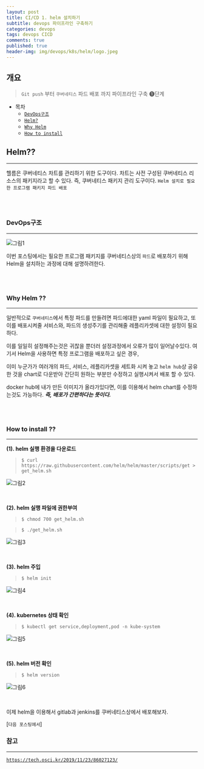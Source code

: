 ```yaml
---
layout: post
title: CI/CD 1. helm 설치하기
subtitle: devops 파이프라인 구축하기
categories: devops
tags: devops CICD
comments: true
published: true
header-img: img/devops/k8s/helm/logo.jpeg
---
```


## 개요
> `Git push` 부터 `쿠버네티스` 파드 배포 까지 파이프라인 구축 &#10102;단계
  
- 목차
	- [`DevOps구조`](#devops구조)
	- [`Helm?`](#helm)
	- [`Why Helm`](#why-helm-)
	- [`How to install`](#how-to-install-)
  
## Helm??
---
헬름은 쿠버네티스 차트를 관리하기 위한 도구이다. 차트는 사전 구성된 쿠버네티스 리소스의 패키지라고 할 수 있다. 즉, 쿠버네티스 패키지 관리 도구이다. `Helm 설치로 필요한 프로그램 패키지 파드 배포`

<br><br>

### DevOps구조

---

![그림1](https://cdn.jsdelivr.net/gh/zunoxi/zunoxi.github.io/assets/img/devops/jenkins/install/structure.png)

이번 포스팅에서는 필요한 프로그램 패키지를 쿠버네티스상의 `파드`로 배포하기 위해 Helm을 설치하는 과정에 대해 설명하려한다.

<br><br>

### Why Helm ??

---

일반적으로 `쿠버네티스`에서 특정 파드를 만들려면 파드에대한 yaml 파일이 필요하고, 
또 이를 배포시켜줄 서비스와, 파드의 생성주기를 관리해줄 레플리카셋에 대한 설정이 필요하다.

이를 일일히 설정해주는것은 귀찮을 뿐더러 설정과정에서 오류가 많이 일어날수있다. 여기서 Helm을 사용하면 특정 프로그램을 배포하고 싶은 경우, 

이미 누군가가 여러개의 파드, 서비스, 레플리카셋을 세트화 시켜 놓고 `helm hub`상 공유한 것을 chart로 다운받아 간단히 원하는 부분만 수정하고 실행시켜서 배포 할 수 있다.

docker hub에 내가 만든 이미지가 올라가있다면, 이를 이용해서 helm chart를 수정하는것도 가능하다.  _**즉, 배포가 간편하다는 뜻이다.**_

<br><br>

### How to install ??


---

**(1). helm 실행 환경을 다운로드**

> `$ curl https://raw.githubusercontent.com/helm/helm/master/scripts/get > get_helm.sh `

![그림2](https://cdn.jsdelivr.net/gh/zunoxi/zunoxi.github.io/assets/img/devops/k8s/helm/1.png)

<br>

**(2). helm 실행 파일에 권한부여**

> `$ chmod 700 get_helm.sh`

> `$ ./get_helm.sh`

![그림3](https://cdn.jsdelivr.net/gh/zunoxi/zunoxi.github.io/assets/img/devops/k8s/helm/2.png)

<br>

**(3). helm 주입**

> `$ helm init`

![그림4](https://cdn.jsdelivr.net/gh/zunoxi/zunoxi.github.io/assets/img/devops/k8s/helm/3.png)

<br>

**(4). kubernetes 상태 확인**

> `$ kubectl get service,deployment,pod -n kube-system`

![그림5](https://cdn.jsdelivr.net/gh/zunoxi/zunoxi.github.io/assets/img/devops/k8s/helm/4.png)

<br>

**(5). helm 버전 확인**

> `$ helm version`

![그림6](https://cdn.jsdelivr.net/gh/zunoxi/zunoxi.github.io/assets/img/devops/k8s/helm/5.png)

<br>


이제 helm을 이용해서 gitlab과 jenkins를 쿠버네티스상에서 배포해보자.

[`다음 포스팅에서`]


### 참고 

---

[`https://tech.osci.kr/2019/11/23/86027123/`](https://tech.osci.kr/2019/11/23/86027123/)
